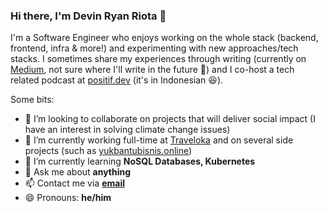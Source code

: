 ### Hi there, I'm Devin Ryan Riota 👋

I'm a Software Engineer who enjoys working on the whole stack (backend, frontend, infra & more!) and experimenting with new approaches/tech stacks. I sometimes share my experiences through writing (currently on [Medium](https://medium.com/@devinryanriota), not sure where I'll write in the future 🤔) and I co-host a tech related podcast at [positif.dev](https://positif.dev/) (it's in Indonesian 😆).

<!--
**devinryanriota/devinryanriota** is a ✨ _special_ ✨ repository because its `README.md` (this file) appears on your GitHub profile.
-->

Some bits:
- 👯 I’m looking to collaborate on projects that will deliver social impact (I have an interest in solving climate change issues)
- 🔭 I’m currently working full-time at [Traveloka](https://www.traveloka.com/) and on several side projects (such as [yukbantubisnis.online](https://yukbantubisnis.online/))
- 🌱 I’m currently learning __NoSQL Databases, Kubernetes__
- 💬 Ask me about __anything__
- 📫 Contact me via __[email](mailto:devinryanriota@gmail.com)__
- 😄 Pronouns: __he/him__
